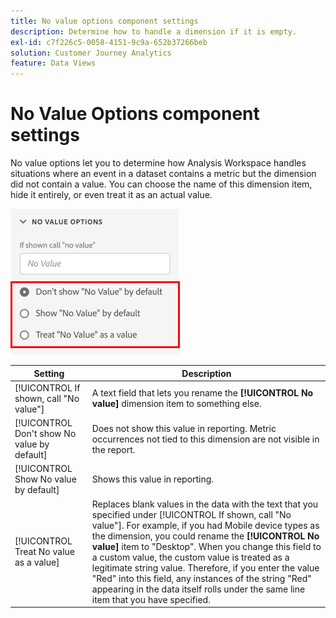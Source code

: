 ```yaml
---
title: No value options component settings
description: Determine how to handle a dimension if it is empty.
exl-id: c7f226c5-0058-4151-9c9a-652b37266beb
solution: Customer Journey Analytics
feature: Data Views
---
```

# No Value Options component settings

No value options let you to determine how Analysis Workspace handles situations where an event in a dataset contains a metric but the dimension did not contain a value. You can choose the name of this dimension item, hide it entirely, or even treat it as an actual value.

![No value options](../assets/no-value-options.png)

| Setting | Description |
| --- | --- |
| [!UICONTROL If shown, call "No value"] | A text field that lets you rename the **[!UICONTROL No value]** dimension item to something else. |
| [!UICONTROL Don't show No value by default] | Does not show this value in reporting. Metric occurrences not tied to this dimension are not visible in the report. |
| [!UICONTROL Show No value by default] | Shows this value in reporting. |
| [!UICONTROL Treat No value as a value] | Replaces blank values in the data with the text that you specified under [!UICONTROL If shown, call "No value"]. For example, if you had Mobile device types as the dimension, you could rename the **[!UICONTROL No value]** item to "Desktop". When you change this field to a custom value, the custom value is treated as a legitimate string value. Therefore, if you enter the value "Red" into this field, any instances of the string "Red" appearing in the data itself rolls under the same line item that you have specified. |

